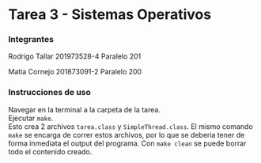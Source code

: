 # Tarea 3 - Sistemas Operativos

### Integrantes

Rodrigo Tallar
201973528-4
Paralelo 201

Matia Cornejo
201873091-2
Paralelo 200

### Instrucciones de uso

Navegar en la terminal a la carpeta de la tarea.  
Ejecutar `make`.  
Esto crea 2 archivos `tarea.class` y `SimpleThread.class`.
El mismo comando `make` se encarga de correr estos archivos, por lo que se deberia tener de forma inmediata el output del programa.
Con `make clean` se puede borrar todo el contenido creado.